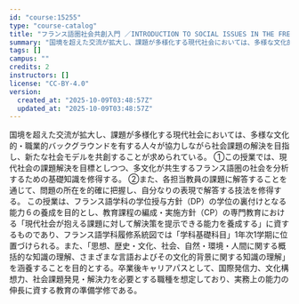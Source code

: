 ```yaml
---
id: "course:15255"
type: "course-catalog"
title: "フランス語圏社会共創入門 ／INTRODUCTION TO SOCIAL ISSUES IN THE FRENCH-SPEAKING WORLD"
summary: "国境を超えた交流が拡大し、課題が多様化する現代社会においては、多様な文化的・職業的バックグラウンドを有する人々が協力しながら社会課題の解決を目指し、新たな社会モデルを共創することが求められている。 ①この授業では、現代社会の課題解決を目標と…"
tags: []
campus: ""
credits: 2
instructors: []
license: "CC-BY-4.0"
version:
  created_at: "2025-10-09T03:48:57Z"
  updated_at: "2025-10-09T03:48:57Z"
---
```

国境を超えた交流が拡大し、課題が多様化する現代社会においては、多様な文化的・職業的バックグラウンドを有する人々が協力しながら社会課題の解決を目指し、新たな社会モデルを共創することが求められている。 ①この授業では、現代社会の課題解決を目標としつつ、多文化が共生するフランス語圏の社会を分析するための基礎知識を修得する。 ②また、各担当教員の課題に解答することを通じて、問題の所在を的確に把握し、自分なりの表現で解答する技法を修得する。 この授業は、フランス語学科の学位授与方針（DP）の学位の裏付けとなる能力６の養成を目的とし、教育課程の編成・実施方針（CP）の専門教育における「現代社会が抱える課題に対して解決策を提示できる能力を養成する」に資するものであり、フランス語学科履修系統図では「学科基礎科目」1年次1学期に位置づけられる。また、「思想、歴史・文化、社会、自然・環境・人間に関する概括的な知識の理解、さまざまな言語およびその文化的背景に関する知識の理解」を涵養することを目的とする。卒業後キャリアパスとして、国際発信力、文化構想力、社会課題発見・解決力を必要とする職種を想定しており、実務上の能力の伸長に資する教育の準備学修である。
